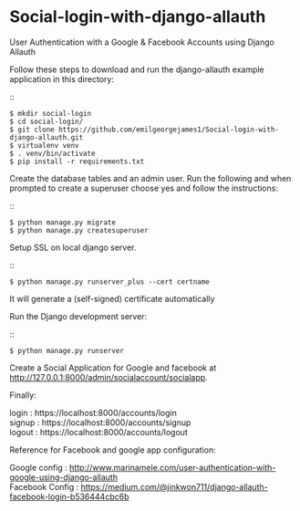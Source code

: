 # Social-login-with-django-allauth
User Authentication with a Google &amp; Facebook Accounts using Django Allauth

Follow these steps to download and run the
django-allauth example application in this directory:

::
    
    $ mkdir social-login
    $ cd social-login/
    $ git clone https://github.com/emilgeorgejames1/Social-login-with-django-allauth.git
    $ virtualenv venv
    $ . venv/bin/activate
    $ pip install -r requirements.txt

Create the database tables and an admin user.
Run the following and when prompted to create a superuser choose yes and
follow the instructions:

::

    $ python manage.py migrate
    $ python manage.py createsuperuser
    
Setup SSL on local django server.

::

    $ python manage.py runserver_plus --cert certname  
    
It will generate a (self-signed) certificate automatically
    
    
Run the Django development server:

::

    $ python manage.py runserver

Create a Social Application for Google and facebook at http://127.0.0.1:8000/admin/socialaccount/socialapp.

Finally:
 
 login : https://localhost:8000/accounts/login <br />
 signup : https://localhost:8000/accounts/signup <br />
 logout : https://localhost:8000/accounts/logout <br />
 
Reference for Facebook and google app configuration:
  
  Google config : http://www.marinamele.com/user-authentication-with-google-using-django-allauth<br />
  Facebook Config : https://medium.com/@jinkwon711/django-allauth-facebook-login-b536444cbc6b
  

